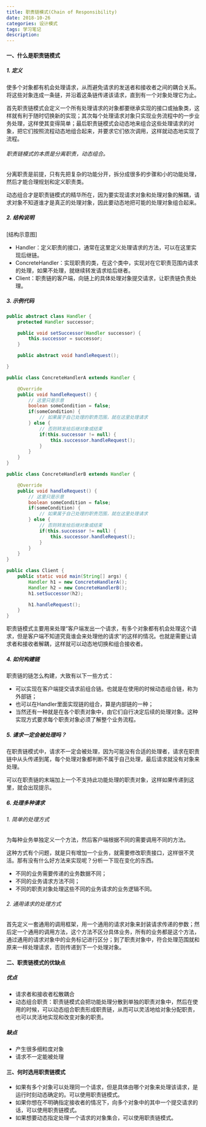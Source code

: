 ```yaml
---
title: 职责链模式(Chain of Responsibility)
date: 2018-10-26
categories: 设计模式
tags: 学习笔记
description: 
---
```

#### 一、什么是职责链模式
##### 1. 定义
使多个对象都有机会处理请求，从而避免请求的发送者和接收者之间的耦合关系。将这些对象连成一条链，并沿着这条链传递该请求，直到有一个对象处理它为止。

首先职责链模式会定义一个所有处理请求的对象都要继承实现的接口或抽象类，这样就有利于随时切换新的实现；其次每个处理请求对象只实现业务流程中的一步业务处理，这样使其变得简单；最后职责链模式会动态地来组合这些处理请求的对象，把它们按照流程动态地组合起来，并要求它们依次调用，这样就动态地实现了流程。

###### 职责链模式的本质是分离职责，动态组合。
分离职责是前提，只有先把复杂的功能分开，拆分成很多的步骤和小的功能处理，然后才能合理规划和定义职责类。

动态组合才是职责链模式的精华所在，因为要实现请求对象和处理对象的解耦，请求对象不知道谁才是真正的处理对象，因此要动态地把可能的处理对象组合起来。


##### 2. 结构说明
[结构示意图]

- Handler：定义职责的接口，通常在这里定义处理请求的方法，可以在这里实现后继链。
- ConcreteHandler：实现职责的类，在这个类中，实现对在它职责范围内请求的处理，如果不处理，就继续转发请求给后继者。
- Client：职责链的客户端，向链上的具体处理对象提交请求，让职责链负责处理。

##### 3. 示例代码
```java
public abstract class Handler {
    protected Handler successor;

    public void setSuccessor(Handler successor) {
        this.successor = successor;
    }

    public abstract void handleRequest();

}

public class ConcreteHandlerA extends Handler {

    @Override
    public void handleRequest() {
        // 这里只是示意
        boolean someCondition = false;
        if(someCondition) {
            // 如果属于自己处理的职责范围，就在这里处理请求
        } else {
            // 否则转发给后继对象或结束
            if(this.successor != null) {
                this.successor.handleRequest();
            }
        }
    }
}

public class ConcreteHandlerB extends Handler {

    @Override
    public void handleRequest() {
        // 这里只是示意
        boolean someCondition = false;
        if(someCondition) {
            // 如果属于自己处理的职责范围，就在这里处理请求
        } else {
            // 否则转发给后继对象或结束
            if(this.successor != null) {
                this.successor.handleRequest();
            }
        }
    }
}

public class Client {
    public static void main(String[] args) {
        Handler h1 = new ConcreteHandlerA();
        Handler h2 = new ConcreteHandlerB();
        h1.setSuccessor(h2);

        h1.handleRequest();
    }
}
```

职责链模式主要用来处理“客户端发出一个请求，有多个对象都有机会处理这个请求，但是客户端不知道究竟谁会来处理他的请求”的这样的情况。也就是需要让请求者和接收者解耦，这样就可以动态地切换和组合接收者。

##### 4. 如何构建链
职责链的链怎么构建，大致有以下一些方式：
- 可以实现在客户端提交请求前组合链。也就是在使用的时候动态组合链，称为外部链；
- 也可以在Handler里面实现链的组合，算是内部链的一种；
- 当然还有一种就是在各个职责对象中，由它们自行决定后续的处理对象。这种实现方式要求每个职责对象必须了解整个业务流程。

##### 5. 请求一定会被处理吗？
在职责链模式中，请求不一定会被处理，因为可能没有合适的处理者，请求在职责链中从头传递到尾，每个处理对象都判断不属于自己处理，最后请求就没有对象来处理。

可以在职责链的末端加上一个不支持此功能处理的职责对象，这样如果传递到这里，就会出现提示。

##### 6. 处理多种请求

###### 1. 简单的处理方式
为每种业务单独定义一个方法，然后客户端根据不同的需要调用不同的方法。

这种方式有个问题，就是只有增加一个业务，就需要修改职责接口，这样很不灵活。那有没有什么好方法来实现呢？分析一下现在变化的东西。

- 不同的业务需要传递的业务数据不同；
- 不同的业务请求方法不同；
- 不同的职责对象处理这些不同的业务请求的业务逻辑不同。

###### 2. 通用请求的处理方式
首先定义一套通用的调用框架，用一个通用的请求对象来封装请求传递的参数；然后定一个通用的调用方法，这个方法不区分具体业务，所有的业务都是这个方法，通过通用的请求对象中的业务标记进行区分；到了职责对象中，符合处理范围就和原来一样处理请求，否则传递到下一个处理对象。


#### 二、职责链模式的优缺点
##### 优点
- 请求者和接收者松散耦合
- 动态组合职责：职责链模式会把功能处理分散到单独的职责对象中，然后在使用的时候，可以动态组合职责形成职责链，从而可以灵活地给对象分配职责，也可以灵活地实现和改变对象的职责。


##### 缺点
- 产生很多细粒度对象
- 请求不一定能被处理

#### 三、何时选用职责链模式
- 如果有多个对象可以处理同一个请求，但是具体由哪个对象来处理该请求，是运行时刻动态确定的。可以使用职责链模式。
- 如果你想在不明确指定接收者的情况下，向多个对象中的其中一个提交请求的话，可以使用职责链模式。
- 如果想要动态指定处理一个请求的对象集合，可以使用职责链模式。

